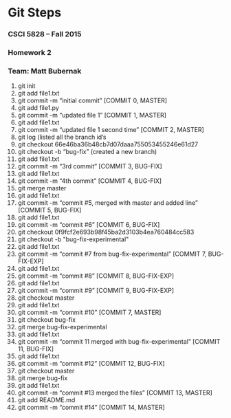 # Git Steps
### CSCI 5828 – Fall 2015
### Homework 2
### Team: Matt Bubernak

1. git init 
2. git add file1.txt
3. git commit -m “initial commit” [COMMIT 0, MASTER]
4. git add file1.py
5. git commit -m “updated file 1” [COMMIT 1, MASTER]
6. git add file1.txt
7. git commit -m “updated file 1 second time” [COMMIT 2, MASTER]
8. git log (listed all the branch id’s
9. git checkout 66e46ba36b48cb7d07daaa755053455246e61d27
10. git checkout -b “bug-fix” (created a new branch)
11. git add file1.txt
12. git commit -m “3rd commit” [COMMIT 3, BUG-FIX]
13. git add file1.txt
14. git commit -m “4th commit” [COMMIT 4, BUG-FIX]
15. git merge master
16. git add file1.txt
17. git commit -m “commit #5, merged with master and added line” [COMMIT 5, BUG-FIX]
18. git add file1.txt
19. git commit -m “commit #6” [COMMIT 6, BUG-FIX]
20. git checkout 0f9fcf2e693b98f45ba2d3103b4ea760484cc583
21. git checkout -b "bug-fix-experimental"
22. git add file1.txt
23. git commit -m “commit #7 from bug-fix-experimental” [COMMIT 7, BUG-FIX-EXP]
24. git add file1.txt
25. git commit -m “commit #8” [COMMIT 8, BUG-FIX-EXP]
26. git add file1.txt
27. git commit -m “commit #9” [COMMIT 9, BUG-FIX-EXP]
28. git checkout master
29. git add file1.txt
30. git commit -m “commit #10” [COMMIT 7, MASTER]
31. git checkout bug-fix
32. git merge bug-fix-experimental
33. git add file1.txt
34. git commit -m “commit 11 merged with bug-fix-experimental” [COMMIT 11, BUG-FIX]
35. git add file1.txt
36. git commit -m “commit #12” [COMMIT 12, BUG-FIX]
37. git checkout master
38. git merge bug-fix
39. git add file1.txt
40. git commit -m “commit #13 merged the files” [COMMIT 13, MASTER]
41. git add README.md
42. git commit -m “commit #14” [COMMIT 14, MASTER]